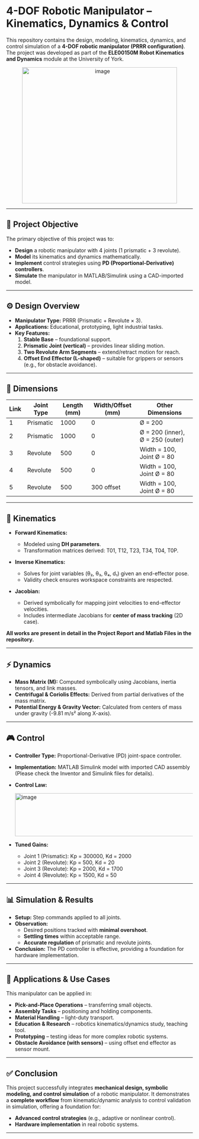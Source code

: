 # 4-DOF Robotic Manipulator – Kinematics, Dynamics & Control  

This repository contains the design, modeling, kinematics, dynamics, and control simulation of a **4-DOF robotic manipulator (PRRR configuration)**. The project was developed as part of the **ELE00150M Robot Kinematics and Dynamics** module at the University of York.  

<p align="center">
  <img width="418" height="367" alt="image" src="https://github.com/user-attachments/assets/4550677d-8e0f-454c-9b28-6fed4907d636" />
</p>



---

## 📌 Project Objective  
The primary objective of this project was to:  
- **Design** a robotic manipulator with 4 joints (1 prismatic + 3 revolute).  
- **Model** its kinematics and dynamics mathematically.  
- **Implement** control strategies using **PD (Proportional-Derivative) controllers**.  
- **Simulate** the manipulator in MATLAB/Simulink using a CAD-imported model.  

---

## ⚙️ Design Overview  

- **Manipulator Type:** PRRR (Prismatic + Revolute × 3).  
- **Applications:** Educational, prototyping, light industrial tasks.  
- **Key Features:**  
  1. **Stable Base** – foundational support.  
  2. **Prismatic Joint (vertical)** – provides linear sliding motion.  
  3. **Two Revolute Arm Segments** – extend/retract motion for reach.  
  4. **Offset End Effector (L-shaped)** – suitable for grippers or sensors (e.g., for obstacle avoidance).  

---

## 📏 Dimensions  

| Link | Joint Type | Length (mm) | Width/Offset (mm) | Other Dimensions |
|------|------------|-------------|-------------------|------------------|
| 1    | Prismatic  | 1000        | 0                 | Ø = 200 |
| 2    | Prismatic  | 1000        | 0                 | Ø = 200 (inner), Ø = 250 (outer) |
| 3    | Revolute   | 500         | 0                 | Width = 100, Joint Ø = 80 |
| 4    | Revolute   | 500         | 0                 | Width = 100, Joint Ø = 80 |
| 5    | Revolute   | 500         | 300 offset        | Width = 100, Joint Ø = 80 |

---

## 🧮 Kinematics  

- **Forward Kinematics:**  
  - Modeled using **DH parameters**.  
  - Transformation matrices derived: T01, T12, T23, T34, T04, T0P.  

- **Inverse Kinematics:**  
  - Solves for joint variables (θ₂, θ₃, θ₄, d₁) given an end-effector pose.  
  - Validity check ensures workspace constraints are respected.  

- **Jacobian:**  
  - Derived symbolically for mapping joint velocities to end-effector velocities.  
  - Includes intermediate Jacobians for **center of mass tracking** (2D case).  

**All works are present in detail in the Project Report and Matlab Files in the repository.**

---

## ⚡ Dynamics  

- **Mass Matrix (M):** Computed symbolically using Jacobians, inertia tensors, and link masses.  
- **Centrifugal & Coriolis Effects:** Derived from partial derivatives of the mass matrix.  
- **Potential Energy & Gravity Vector:** Calculated from centers of mass under gravity (-9.81 m/s² along X-axis).  

---

## 🎮 Control  

- **Controller Type:** Proportional-Derivative (PD) joint-space controller.  
- **Implementation:** MATLAB Simulink model with imported CAD assembly (Please check the Inventor and Simulink files for details). 
- **Control Law:**  

  <img width="565" height="116" alt="image" src="https://github.com/user-attachments/assets/fac97df4-64d9-4b83-88ac-28c3724a3761" />


- **Tuned Gains:**  
  - Joint 1 (Prismatic): Kp = 300000, Kd = 2000  
  - Joint 2 (Revolute): Kp = 500, Kd = 20  
  - Joint 3 (Revolute): Kp = 2000, Kd = 1700  
  - Joint 4 (Revolute): Kp = 1500, Kd = 50  

---

## 📊 Simulation & Results  

- **Setup:** Step commands applied to all joints.  
- **Observation:**  
  - Desired positions tracked with **minimal overshoot**.  
  - **Settling times** within acceptable range.  
  - **Accurate regulation** of prismatic and revolute joints.  
- **Conclusion:** The PD controller is effective, providing a foundation for hardware implementation.  

---

## 🚀 Applications & Use Cases  

This manipulator can be applied in:  
- **Pick-and-Place Operations** – transferring small objects.  
- **Assembly Tasks** – positioning and holding components.  
- **Material Handling** – light-duty transport.  
- **Education & Research** – robotics kinematics/dynamics study, teaching tool.  
- **Prototyping** – testing ideas for more complex robotic systems.  
- **Obstacle Avoidance (with sensors)** – using offset end effector as sensor mount.  


---

## ✅ Conclusion  

This project successfully integrates **mechanical design, symbolic modeling, and control simulation** of a robotic manipulator. It demonstrates a **complete workflow** from kinematic/dynamic analysis to control validation in simulation, offering a foundation for:  
- **Advanced control strategies** (e.g., adaptive or nonlinear control).  
- **Hardware implementation** in real robotic systems.  

---


